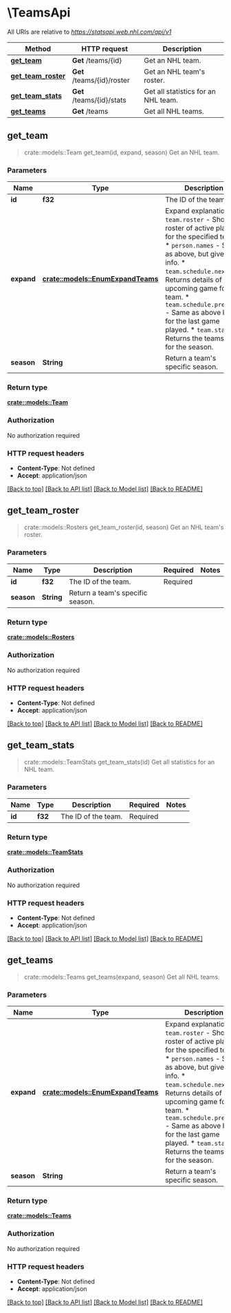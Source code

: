 # \TeamsApi

All URIs are relative to *https://statsapi.web.nhl.com/api/v1*

Method | HTTP request | Description
------------- | ------------- | -------------
[**get_team**](TeamsApi.md#get_team) | **Get** /teams/{id} | Get an NHL team.
[**get_team_roster**](TeamsApi.md#get_team_roster) | **Get** /teams/{id}/roster | Get an NHL team's roster.
[**get_team_stats**](TeamsApi.md#get_team_stats) | **Get** /teams/{id}/stats | Get all statistics for an NHL team.
[**get_teams**](TeamsApi.md#get_teams) | **Get** /teams | Get all NHL teams.



## get_team

> crate::models::Team get_team(id, expand, season)
Get an NHL team.

### Parameters


Name | Type | Description  | Required | Notes
------------- | ------------- | ------------- | ------------- | -------------
**id** | **f32** | The ID of the team. | Required | 
**expand** | [**crate::models::EnumExpandTeams**](.md) | Expand explanations:   * `team.roster` - Shows roster of active players for the specified team.   * `person.names` - Same as above, but gives less info.   * `team.schedule.next` - Returns details of the upcoming game for a team.   * `team.schedule.previous` - Same as above but for the last game played.   * `team.stats` - Returns the teams stats for the season.  |  | 
**season** | **String** | Return a team's specific season. |  | 

### Return type

[**crate::models::Team**](Team.md)

### Authorization

No authorization required

### HTTP request headers

- **Content-Type**: Not defined
- **Accept**: application/json

[[Back to top]](#) [[Back to API list]](../README.md#documentation-for-api-endpoints) [[Back to Model list]](../README.md#documentation-for-models) [[Back to README]](../README.md)


## get_team_roster

> crate::models::Rosters get_team_roster(id, season)
Get an NHL team's roster.

### Parameters


Name | Type | Description  | Required | Notes
------------- | ------------- | ------------- | ------------- | -------------
**id** | **f32** | The ID of the team. | Required | 
**season** | **String** | Return a team's specific season. |  | 

### Return type

[**crate::models::Rosters**](Rosters.md)

### Authorization

No authorization required

### HTTP request headers

- **Content-Type**: Not defined
- **Accept**: application/json

[[Back to top]](#) [[Back to API list]](../README.md#documentation-for-api-endpoints) [[Back to Model list]](../README.md#documentation-for-models) [[Back to README]](../README.md)


## get_team_stats

> crate::models::TeamStats get_team_stats(id)
Get all statistics for an NHL team.

### Parameters


Name | Type | Description  | Required | Notes
------------- | ------------- | ------------- | ------------- | -------------
**id** | **f32** | The ID of the team. | Required | 

### Return type

[**crate::models::TeamStats**](TeamStats.md)

### Authorization

No authorization required

### HTTP request headers

- **Content-Type**: Not defined
- **Accept**: application/json

[[Back to top]](#) [[Back to API list]](../README.md#documentation-for-api-endpoints) [[Back to Model list]](../README.md#documentation-for-models) [[Back to README]](../README.md)


## get_teams

> crate::models::Teams get_teams(expand, season)
Get all NHL teams.

### Parameters


Name | Type | Description  | Required | Notes
------------- | ------------- | ------------- | ------------- | -------------
**expand** | [**crate::models::EnumExpandTeams**](.md) | Expand explanations:   * `team.roster` - Shows roster of active players for the specified team.   * `person.names` - Same as above, but gives less info.   * `team.schedule.next` - Returns details of the upcoming game for a team.   * `team.schedule.previous` - Same as above but for the last game played.   * `team.stats` - Returns the teams stats for the season.  |  | 
**season** | **String** | Return a team's specific season. |  | 

### Return type

[**crate::models::Teams**](Teams.md)

### Authorization

No authorization required

### HTTP request headers

- **Content-Type**: Not defined
- **Accept**: application/json

[[Back to top]](#) [[Back to API list]](../README.md#documentation-for-api-endpoints) [[Back to Model list]](../README.md#documentation-for-models) [[Back to README]](../README.md)

